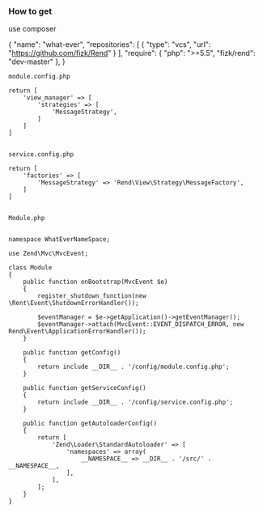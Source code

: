 ### How to get
use composer

   {
        "name": "what-ever",
        "repositories": [
            {
                "type": "vcs",
                "url": "https://github.com/fizk/Rend"
            }
        ],
        "require": {
            "php": ">=5.5",
            "fizk/rend": "dev-master"
        },
    }

    module.config.php
    
    return [
        'view_manager' => [
            'strategies' => [
                'MessageStrategy',
            ]
        ]
    ]
    
    
    service.config.php
    
    return [
        'factories' => [
            'MessageStrategy' => 'Rend\View\Strategy\MessageFactory',
        ]
    ]


    Module.php
    
    
    namespace WhatEverNameSpace;
    
    use Zend\Mvc\MvcEvent;
    
    class Module
    {
        public function onBootstrap(MvcEvent $e)
        {
            register_shutdown_function(new \Rent\Event\ShutdownErrorHandler());
    
            $eventManager = $e->getApplication()->getEventManager();
            $eventManager->attach(MvcEvent::EVENT_DISPATCH_ERROR, new Rend\Event\ApplicationErrorHandler());
        }
    
        public function getConfig()
        {
            return include __DIR__ . '/config/module.config.php';
        }
    
        public function getServiceConfig()
        {
            return include __DIR__ . '/config/service.config.php';
        }
    
        public function getAutoloaderConfig()
        {
            return [
                'Zend\Loader\StandardAutoloader' => [
                    'namespaces' => array(
                        __NAMESPACE__ => __DIR__ . '/src/' . __NAMESPACE__,
                    ],
                ],
            ];
        }
    }
